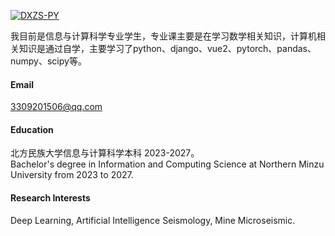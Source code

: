 

[![DXZS-PY](https://img.shields.io/badge/senli1073-github-blue?logo=github)](https://github.com/DXZS-PY)

我目前是信息与计算科学专业学生，专业课主要是在学习数学相关知识，计算机相关知识是通过自学，主要学习了python、django、vue2、pytorch、pandas、numpy、scipy等。

#### Email
3309201506@qq.com

#### Education
北方民族大学信息与计算科学本科 2023-2027。\
Bachelor's degree in Information and Computing Science at Northern Minzu University from 2023 to 2027.

#### Research Interests
Deep Learning, Artificial Intelligence Seismology, Mine Microseismic.

